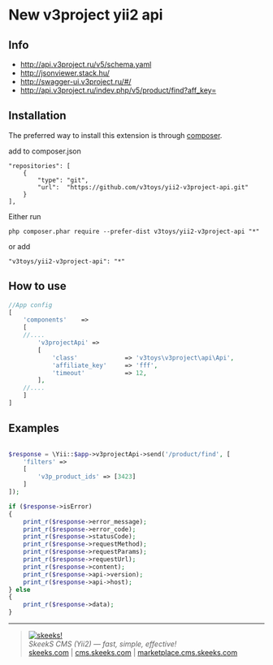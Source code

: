 New v3project yii2 api
===================================

Info
------------
* http://api.v3project.ru/v5/schema.yaml
* http://jsonviewer.stack.hu/
* http://swagger-ui.v3project.ru/#/
* http://api.v3project.ru/indev.php/v5/product/find?aff_key=

Installation
------------

The preferred way to install this extension is through [composer](http://getcomposer.org/download/).

add to composer.json
```
"repositories": [
    {
        "type": "git",
        "url":  "https://github.com/v3toys/yii2-v3project-api.git"
    }
],
```

Either run

```
php composer.phar require --prefer-dist v3toys/yii2-v3project-api "*"
```

or add

```
"v3toys/yii2-v3project-api": "*"
```

How to use
----------

```php
//App config
[
    'components'    =>
    [
    //....
        'v3projectApi' =>
        [
            'class'             => 'v3toys\v3project\api\Api',
            'affiliate_key'     => 'fff',
            'timeout'           => 12,
        ],
    //....
    ]
]

```

Examples
----------

```php

$response = \Yii::$app->v3projectApi->send('/product/find', [
    'filters' =>
    [
        'v3p_product_ids' => [3423]
    ]
]);

if ($response->isError)
{
    print_r($response->error_message);
    print_r($response->error_code);
    print_r($response->statusCode);
    print_r($response->requestMethod);
    print_r($response->requestParams);
    print_r($response->requestUrl);
    print_r($response->content);
    print_r($response->api->version);
    print_r($response->api->host);
} else
{
    print_r($response->data);
}

```
___

> [![skeeks!](https://gravatar.com/userimage/74431132/13d04d83218593564422770b616e5622.jpg)](http://skeeks.com)  
<i>SkeekS CMS (Yii2) — fast, simple, effective!</i>  
[skeeks.com](http://skeeks.com) | [cms.skeeks.com](http://cms.skeeks.com) | [marketplace.cms.skeeks.com](http://marketplace.cms.skeeks.com)

